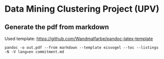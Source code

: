 # Data Mining Clustering Project (UPV)

## Generate the pdf from markdown

Used template: https://github.com/Wandmalfarbe/pandoc-latex-template

```
pandoc -o out.pdf --from markdown --template eisvogel --toc --listings -N -V lang=en commitment.md
```